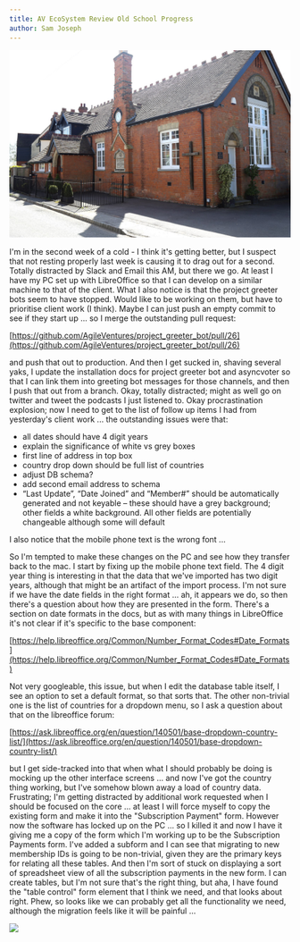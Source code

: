 ```yaml
---
title: AV EcoSystem Review Old School Progress
author: Sam Joseph
---
```


![bug](../images/old_school.jpg)

I'm in the second week of a cold - I think it's getting better, but I suspect that not resting properly last week is causing it to drag out for a second.  Totally distracted by Slack and Email this AM, but there we go. At least I have my PC set up with LibreOffice so that I can develop on a similar machine to that of the client.  What I also notice is that the project greeter bots seem to have stopped.   Would like to be working on them, but have to prioritise client work (I think).  Maybe I can just push an empty commit to see if they start up ... so I merge the outstanding pull request:

[https://github.com/AgileVentures/project_greeter_bot/pull/26](https://github.com/AgileVentures/project_greeter_bot/pull/26) 

and push that out to production.  And then I get sucked in, shaving several yaks, I update the installation docs for project greeter bot and asyncvoter so that I can link them into greeting bot messages for those channels, and then I push that out from a branch.  Okay, totally distracted; might as well go on twitter and tweet the podcasts I just listened to.  Okay procrastination explosion; now I need to get to the list of follow up items I had from yesterday's client work ... the outstanding issues were that:

* all dates should have 4 digit years
* explain the significance of white vs grey boxes
* first line of address in top box
* country drop down should be full list of countries
* adjust DB schema?
* add second email address to schema
* “Last Update”, “Date Joined” and “Member#” should be automatically generated and not keyable – these should have a grey background; other fields a white background. All other fields are potentially changeable although some will default

I also notice that the mobile phone text is the wrong font ...

So I'm tempted to make these changes on the PC and see how they transfer back to the mac.  I start by fixing up the mobile phone text field.  The 4 digit year thing is interesting in that the data that we've imported has two digit years, although that might be an artifact of the import process.  I'm not sure if we have the date fields in the right format ... ah, it appears we do, so then there's a question about how they are presented in the form.  There's a section on date formats in the docs, but as with many things in LibreOffice it's not clear if it's specific to the base component:

[https://help.libreoffice.org/Common/Number_Format_Codes#Date_Formats](https://help.libreoffice.org/Common/Number_Format_Codes#Date_Formats)

Not very googleable, this issue, but when I edit the database table itself, I see an option to set a default format, so that sorts that.  The other non-trivial one is the list of countries for a dropdown menu, so I ask a question about that on the libreoffice forum:

[https://ask.libreoffice.org/en/question/140501/base-dropdown-country-list/](https://ask.libreoffice.org/en/question/140501/base-dropdown-country-list/)

but I get side-tracked into that when what I should probably be doing is mocking up the other interface screens ... and now I've got the country thing working, but I've somehow blown away a load of country data.  Frustrating; I'm getting distracted by additional work requested when I should be focused on the core ... at least I will force myself to copy the existing form and make it into the "Subscription Payment" form.  However now the software has locked up on the PC ... so I killed it and now I have it giving me a copy of the form which I'm working up to be the Subscription Payments form.  I've added a subform and I can see that migrating to new membership IDs is going to be non-trivial, given they are the primary keys for relating all these tables.  And then I'm sort of stuck on displaying a sort of spreadsheet view of all the subscription payments in the new form.  I can create tables, but I'm not sure that's the right thing, but aha, I have found the "table control" form element that I think we need, and that looks about right.  Phew, so looks like we can probably get all the functionality we need, although the migration feels like it will be painful ...

![](https://dl.dropbox.com/s/dm3liajv1l0lflh/Screenshot%202017-12-12%2011.40.52.png?dl=0)



